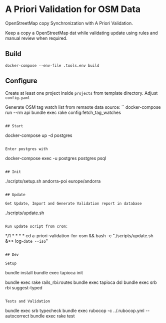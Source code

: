 # A Priori Validation for OSM Data

OpenStreetMap copy Synchronization with A Priori Validation.

Keep a copy a OpenStreetMap dat while validating update using rules and manual review when required.

## Build
```
docker-compose --env-file .tools.env build
```

## Configure

Create at least one project inside `projects` from template directory.
Adjust `config.yaml`


Generate OSM tag watch list from remaote data source:
``
docker-compose run --rm api bundle exec rake config:fetch_tag_watches
```

## Start
```
docker-compose up -d postgres
```

Enter postgres with
```
docker-compose exec -u postgres postgres psql
```

## Init

```
./scripts/setup.sh andorra-poi europe/andorra
```

## Update

Get Update, Import and Generate Validation report in database
```
./scripts/update.sh
```

Run update script from crom:
```
*/1 * * * * cd a-priori-validation-for-osm && bash -c "./scripts/update.sh &>> log-`date --iso`"
```

## Dev

Setup
```
bundle install
bundle exec tapioca init

bundle exec rake rails_rbi:routes
bundle exec tapioca dsl
bundle exec srb rbi suggest-typed
```

Tests and Validation
```
bundle exec srb typecheck
bundle exec rubocop -c ../.rubocop.yml --autocorrect
bundle exec rake test
```
